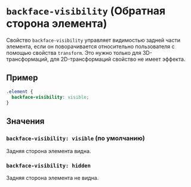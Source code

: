 # `backface-visibility` (Обратная сторона элемента)

Свойство `backface-visibility` управляет видимостью задней части элемента, если он поворачивается относительно пользователя с помощью свойства `transform`. Это нужно только для 3D-трансформаций, для 2D-трансформаций свойство не имеет эффекта.

## Пример

```css
.element {
  backface-visibility: visible;
}
```

## Значения

### `backface-visibility: visible` (по умолчанию)

Задняя сторона элемента видна.

### `backface-visibility: hidden`

Задняя сторона элемента не видна.
